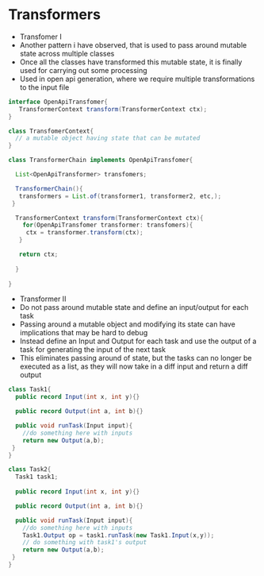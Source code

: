 # Transformers

- Transfomer I
- Another pattern i have observed, that is used to pass around mutable state across multiple classes
- Once all the classes have transformed this mutable state, it is finally used for carrying out some processing
- Used in open api generation, where we require multiple transformations to the input file

```java
interface OpenApiTransfomer{
   TransformerContext transform(TransformerContext ctx);
}

class TransfomerContext{
  // a mutable object having state that can be mutated
}

class TransformerChain implements OpenApiTransfomer{

  List<OpenApiTransformer> transfomers;

  TransformerChain(){
   transformers = List.of(transformer1, transformer2, etc,);
 }

  TransformerContext transform(TransformerContext ctx){
    for(OpenApiTransfomer transformer: transfomers){
     ctx = transformer.transform(ctx);
   }

   return ctx;
   
  }
    
}


```

- Transformer II
- Do not pass around mutable state and define an input/output for each task
- Passing around a mutable object and modifying its state can have implications that may be hard to debug
- Instead define an Input and Output for each task and use the output of a task for generating the input of the next task
- This eliminates passing around of state, but the tasks can no longer be executed as a list, as they will now take in a diff input and return a diff output

```java
class Task1{
  public record Input(int x, int y){}

  public record Output(int a, int b){}

  public void runTask(Input input){
    //do something here with inputs
    return new Output(a,b);
 }
}

class Task2{
  Task1 task1;
 
  public record Input(int x, int y){}

  public record Output(int a, int b){}

  public void runTask(Input input){
    //do something here with inputs
    Task1.Output op = task1.runTask(new Task1.Input(x,y));
    // do something with task1's output
    return new Output(a,b);
 }
}



``` 
